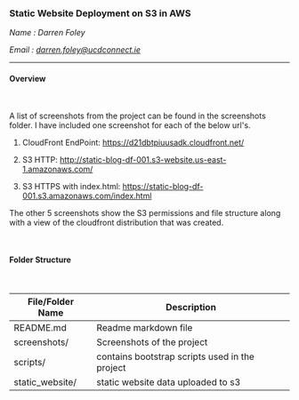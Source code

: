 ### Static Website Deployment on S3 in AWS

*Name : Darren Foley*

*Email : darren.foley@ucdconnect.ie*


---------------------------

#### Overview

<br>

<p>A list of screenshots from the project can be found in the screenshots folder. I have included one screenshot for each of the below url's.</p>

1. CloudFront EndPoint: https://d21dbtpiuusadk.cloudfront.net/

2. S3 HTTP: http://static-blog-df-001.s3-website.us-east-1.amazonaws.com/

3. S3 HTTPS with index.html: https://static-blog-df-001.s3.amazonaws.com/index.html


<p>The other 5 screenshots show the S3 permissions and file structure along with a view of the cloudfront distribution that was created.</p>

<br>

#### Folder Structure

<br>

| File/Folder Name   | Description                                    |
|--------------------|------------------------------------------------|
| README.md          | Readme markdown file                           |
| screenshots/       | Screenshots of the project                     |
| scripts/           | contains bootstrap scripts used in the project |
| static_website/    | static website data uploaded to s3             | 




